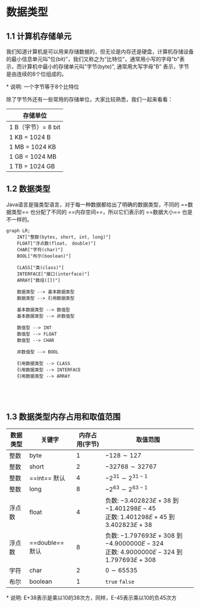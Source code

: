 # 数据类型

## 1.1 计算机存储单元

我们知道计算机是可以用来存储数据的，但无论是内存还是硬盘，计算机存储设备的最小信息单元叫"位(bit)"，我们又称之为“比特位”，通常用小写的字母"b"表示，而计算机中最小的存储单元叫"字节(byte)", 通常用大写字母"B" 表示，字节是由连续的8个位组成的。

\* 说明: 一个字节等于8个比特位

除了字节外还有一些常用的存储单位，大家比较熟悉，我们一起来看看：

| 存储单位           |
| ------------------ |
| 1 B（字节）= 8 bit |
| 1 KB = 1024 B      |
| 1 MB = 1024 KB     |
| 1 GB = 1024 MB     |
| 1 TB = 1024 GB     |

## 1.2  数据类型

Java语言是强类型语言，对于每一种数据都给出了明确的数据类型，不同的 ==数据类型== 也分配了不同的 ==内存空间==，所以它们表示的 ==数据大小== 也是不一样的。

```mermaid
graph LR;
	INT["整数(bytes, short, int, long)"]
	FLOAT["浮点数(float， double)"]
	CHAR["字符(char)"]
	BOOL["布尔(boolean)"]
	
	CLASS["类(class)"]
	INTERFACE["接口(interface)"]
	ARRAY["数组([])"]
	
	数据类型 --> 基本数据类型
	数据类型 --> 引用数据类型
	
	基本数据类型 --> 数值型
	基本数据类型 --> 非数值型
	
	数值型 --> INT
	数值型 --> FLOAT
	数值型 --> CHAR
	
	非数值型 --> BOOL
	
	引用数据类型 --> CLASS
	引用数据类型 --> INTERFACE
	引用数据类型 --> ARRAY
	
	
	
	
```

## 1.3 数据类型内存占用和取值范围

| 数据类型 | 关键字          | 内存占用(字节) | 取值范围                                                     |
| -------- | --------------- | -------------- | ------------------------------------------------------------ |
| 整数     | byte            | 1              | $-128 \sim 127$                                              |
| 整数     | short           | 2              | $-32768 \sim 32767$                                          |
| 整数     | ==int== 默认    | 4              | $-2^{31} \sim 2^{31-1}$​​​                                      |
| 整数     | long            | 8              | $-2^{63} \sim 2^{63-1}$                                      |
| 浮点数   | float           | 4              | 负数: $-3.402823E + 38$​​​ 到 $-1.401298E-45$​​​<br />正数: $1.401298E + 45$​​ 到 $3.402823E+38$​​ |
| 浮点数   | ==double== 默认 | 8              | 负数: $-1.797693E + 308$​​​​​ 到 $-4.9000000E-324$​​​​​<br />正数: $4.9000000E-324$​​​​​ 到 $1.797693E+308$​​​​​ |
| 字符     | char            | 2              | $0 \sim 65535$                                               |
| 布尔     | boolean         | 1              | `true`  `false`                                              |

\* 说明: E+38表示是乘以10的38次方，同样，E-45表示乘以10的负45次方

